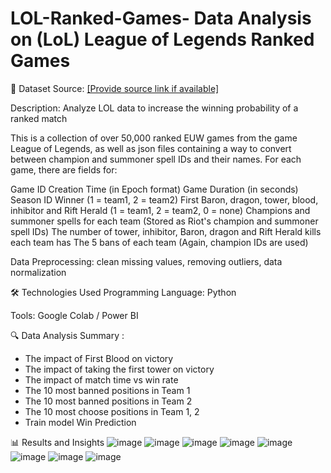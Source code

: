 ﻿# LOL-Ranked-Games- Data Analysis on (LoL) League of Legends Ranked Games
📁 Dataset
Source: [[Provide source link if available]](https://www.kaggle.com/datasets/datasnaek/league-of-legends)

Description: Analyze LOL data to increase the winning probability of a ranked match

This is a collection of over 50,000 ranked EUW games from the game League of Legends, as well as json files containing a way to convert between champion and summoner spell IDs and their names. For each game, there are fields for:

Game ID
Creation Time (in Epoch format)
Game Duration (in seconds)
Season ID
Winner (1 = team1, 2 = team2)
First Baron, dragon, tower, blood, inhibitor and Rift Herald (1 = team1, 2 = team2, 0 = none)
Champions and summoner spells for each team (Stored as Riot's champion and summoner spell IDs)
The number of tower, inhibitor, Baron, dragon and Rift Herald kills each team has
The 5 bans of each team (Again, champion IDs are used)

Data Preprocessing: clean missing values, removing outliers, data normalization

🛠 Technologies Used
Programming Language: Python 

Tools: Google Colab / Power BI 

🔍 Data Analysis
Summary :
- The impact of First Blood on victory
- The impact of taking the first tower on victory
- The impact of match time vs win rate
- The 10 most banned positions in Team 1
- The 10 most banned positions in Team 2
- The 10 most choose positions in Team 1, 2
- Train model Win Prediction
  
📊 Results and Insights
![image](https://github.com/user-attachments/assets/ba51d1a4-7301-455e-a73b-4789cc2a8fa4)
![image](https://github.com/user-attachments/assets/5d9aa816-f6dd-474f-b0ed-27675093033e)
![image](https://github.com/user-attachments/assets/111a2d40-f4ae-4747-b442-cec9bd3bd5ce)
![image](https://github.com/user-attachments/assets/9fcd0fb0-11ad-499d-89a7-85cae9c1d386)
![image](https://github.com/user-attachments/assets/1089fbfd-5925-46c9-8101-c2109a8e78eb)
![image](https://github.com/user-attachments/assets/22add584-850a-4327-9803-447b14e17596)
![image](https://github.com/user-attachments/assets/76a4b1ce-432d-44d8-8d3a-943616ee27b0)
![image](https://github.com/user-attachments/assets/7e022fc6-5edc-4e65-b387-ed3af91fe0ea)
